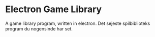 # Electron Game Library
A game library program, written in electron.
Det sejeste spilbiblioteks program du nogensinde har set.
